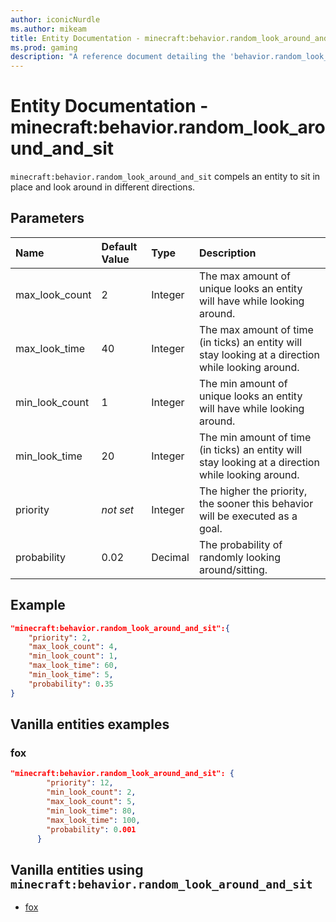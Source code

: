 ```yaml
---
author: iconicNurdle
ms.author: mikeam
title: Entity Documentation - minecraft:behavior.random_look_around_and_sit
ms.prod: gaming
description: "A reference document detailing the 'behavior.random_look_around_and_sit' entity goal"
---
```


# Entity Documentation - minecraft:behavior.random_look_around_and_sit

`minecraft:behavior.random_look_around_and_sit` compels an entity to sit in place and look around in different directions.

## Parameters

|Name |Default Value  |Type  |Description  |
|:----------|:----------|:----------|:----------|
|max_look_count| 2| Integer|  The max amount of unique looks an entity will have while looking around. |
|max_look_time| 40| Integer|  The max amount of time (in ticks) an entity will stay looking at a direction while looking around. |
|min_look_count| 1| Integer| The min amount of unique looks an entity will have while looking around. |
|min_look_time| 20| Integer|  The min amount of time (in ticks) an entity will stay looking at a direction while looking around. |
|priority|*not set*|Integer|The higher the priority, the sooner this behavior will be executed as a goal.|
| probability| 0.02| Decimal| The probability of randomly looking around/sitting. |

## Example

```json
"minecraft:behavior.random_look_around_and_sit":{
    "priority": 2,
    "max_look_count": 4,
    "min_look_count": 1,
    "max_look_time": 60,
    "min_look_time": 5,
    "probability": 0.35
}
```

## Vanilla entities examples

### fox

```json
"minecraft:behavior.random_look_around_and_sit": {
        "priority": 12,
        "min_look_count": 2,
        "max_look_count": 5,
        "min_look_time": 80,
        "max_look_time": 100,
        "probability": 0.001
      }
```

## Vanilla entities using `minecraft:behavior.random_look_around_and_sit`

- [fox](../../../../Source/VanillaBehaviorPack_Snippets/entities/fox.md)
